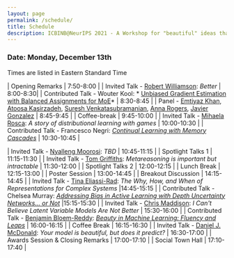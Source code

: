 ```yaml
---
layout: page
permalink: /schedule/
title: Schedule
description: ICBINB@NeurIPS 2021 - A Workshop for "beautiful" ideas that *should* have worked
---
```


### Date: Monday, December 13th

Times are listed in Eastern Standard Time

| Opening Remarks                    | 7:50-8:00 |
| Invited Talk - [Robert Williamson](https://uni-tuebingen.de/en/research/core-research/cluster-of-excellence-machine-learning/research/research/cluster-research-groups/professorships/foundations-of-machine-learning-systems/): *Better*         | 8:00-8:30|
| Contributed Talk - Wouter Kool: * [Unbiased Gradient Estimation with Balanced Assignments for MoE](https://openreview.net/forum?id=Hvfva7l1tcj)* | 8:30-8:45 |
| Panel - [Emtiyaz Khan](https://emtiyaz.github.io/), [Atoosa Kasirzadeh](https://kasirzadeh.org/), [Suresh Venkatasubramanian](https://vivo.brown.edu/display/suresh), [Anna Rogers](https://annargrs.github.io/), [Javier Gonzalez](https://javiergonzalezh.github.io/) | 8:45-9:45 |
| Coffee-break                       | 9:45-10:00 |
| Invited Talk - [Mihaela Rosca](http://elarosca.net/): *A story of distributional learning with games* | 10:00-10:30 |
| Contributed Talk - Francesco Negri: *[Continual Learning with Memory Cascades](https://openreview.net/forum?id=E1xIZf0E7qr)*   | 10:30-10:45 |

| Invited Talk - [Nyalleng Moorosi](https://twitter.com/nunuska?lang=en): *TBD* | 10:45-11:15 |
| Spotlight Talks 1 | 11:15-11:30 |
| Invited Talk - [Tom Griffiths](https://cocosci.princeton.edu/tom/index.php): *Metareasoning is important but intractable* | 11:30-12:00 |
| Spotlight Talks 2 | 12:00-12:15 |
| Lunch Break | 12:15-13:00 |
| Poster Session | 13:00-14:45 |
| Breakout Discussion | 14:15-14:45 |
| Invited Talk - [Tina Eliassi-Rad](http://eliassi.org/): *The Why, How, and When of Representations for Complex Systems* |14:45-15:15 |
| Contributed Talk - Chelsea Murray: *[Addressing Bias in Active Learning with Depth Uncertainty Networks... or Not](https://openreview.net/forum?id=gVi-oIwRIks)* |15:15-15:30 |
| Invited Talk - [Chris Maddison](http://www.cs.toronto.edu/~cmaddis/): *I Can't Believe Latent Variable Models Are Not Better* | 15:30-16:00 |
| Contributed Talk - [Benjamin Bloem-Reddy](https://www.stat.ubc.ca/~benbr/): *[Beauty in Machine Learning: Fluency and Leaps](https://openreview.net/forum?id=t_yk349a9Ec)* | 16:00-16:15 |
| Coffee Break | 16:15-16:30 |
| Invited Talk - [Daniel J. McDonald](https://dajmcdon.github.io/): *Your model is beautiful, but does it predict?* | 16:30-17:00 |
| Awards Session & Closing Remarks | 17:00-17:10 |
| Social Town Hall | 17:10-17:40 |
